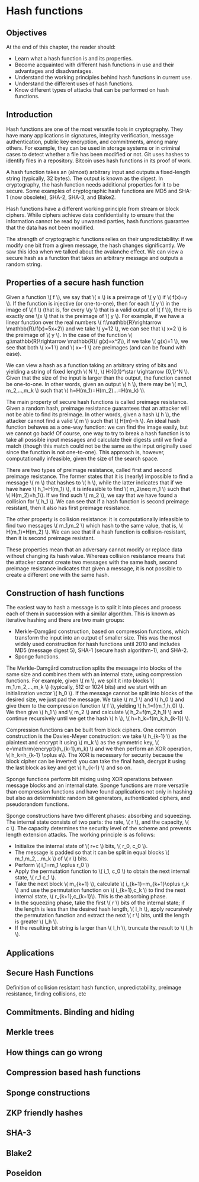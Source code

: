 # Hash functions

## Objectives

At the end of this chapter, the reader should:
* Learn what a hash function is and its properties.
* Become acquainted with different hash functions in use and their advantages and disadvantages.
* Understand the working principles behind hash functions in current use.
* Understand the different uses of hash functions.
* Know different types of attacks that can be performed on hash functions.

## Introduction

Hash functions are one of the most versatile tools in cryptography. They have many applications in signatures, integrity verification, message authentication, public key encryption, and commitments, among many others. For example, they can be used in storage systems or in criminal cases to detect whether a file has been modified or not. Git uses hashes to identify files in a repository. Bitcoin uses hash functions in its proof of work.

A hash function takes an (almost) arbitrary input and outputs a fixed-length string (typically, 32 bytes). The output is known as the digest. In cryptography, the hash function needs additional properties for it to be secure. Some examples of cryptographic hash functions are MD5 and SHA-1 (now obsolete), SHA-2, SHA-3, and Blake2.

Hash functions have a different working principle from stream or block ciphers. While ciphers achieve data confidentiality to ensure that the information cannot be read by unwanted parties, hash functions guarantee that the data has not been modified.

The strength of cryptographic functions relies on their unpredictability: if we modify one bit from a given message, the hash changes significantly. We saw this idea when we talked about the avalanche effect. We can view a secure hash as a function that takes an arbitrary message and outputs a random string.

## Properties of a secure hash function

Given a function \\( f \\), we say that \\( x \\) is a preimage of \\( y \\) if \\( f(x)=y \\). If the function is injective (or one-to-one), then for each \\( y \\) in the image of \\( f \\) (that is, for every \\(y \\) that is a valid output of \\( f \\)), there is exactly one \\(x \\) that is the preimage of \\( y \\). For example, if we have a linear function over the real numbers \\( f:\mathbb{R}\rightarrow \mathbb{R}/f(x)=5x+2\\) and we take \\( y=12 \\), we can see that \\( x=2 \\) is the preimage of \\( y \\). In the case of the function \\( g:\mathbb{R}\rightarrow \mathbb{R}/ g(x)=x^2\\), if we take \\( g(x)=1 \\), we see that both \\( x=1 \\) and \\( x=-1 \\) are preimages (and can be found with ease). 

We can view a hash as a function taking an arbitrary string of bits and yielding a string of fixed length \\( N \\), \\( H:\{0,1\}^\star \rightarrow \{0,1\}^N \\). Given that the size of the input is larger than the output, the function cannot be one-to-one. In other words, given an output \\( h \\), there may be \\( m_1, m_2,...,m_k \\) such that \\( h=H(m_1)=H(m_2)...=H(m_k) \\).

The main property of secure hash functions is called preimage resistance. Given a random hash, preimage resistance guarantees that an attacker will not be able to find its preimage. In other words, given a hash \\( h \\), the attacker cannot find a valid \\( m \\) such that \\( H(m)=h \\). An ideal hash function behaves as a one-way function: we can find the image easily, but we cannot go back! Of course, one way to try to break a hash function is to take all possible input messages and calculate their digests until we find a match (though this match could not be the same as the input originally used since the function is not one-to-one). This approach is, however, computationally infeasible, given the size of the search space.

There are two types of preimage resistance, called first and second preimage resistance. The former states that it is (nearly) impossible to find a message \\( m \\) that hashes to \\( h \\), while the latter indicates that if we have have \\( h_1=H(m_1) \\), it is infeasible to find \\( m_2\neq m_1 \\) such that \\( H(m_2)=h_1\\). If we find such \\( m_2 \\), we say that we have found a collision for \\( h_1 \\). We can see that if a hash function is second preimage resistant, then it also has first preimage resistance. 

The other property is collision resistance: it is computationally infeasible to find two messages \\( m_1,m_2 \\) which hash to the same value, that is, \\( H(m_1)=H(m_2) \\). We can see that if a hash function is collision-resistant, then it is second preimage resistant.

These properties mean that an adversary cannot modify or replace data without changing its hash value. Whereas collision resistance means that the attacker cannot create two messages with the same hash, second preimage resistance indicates that given a message, it is not possible to create a different one with the same hash.

## Construction of hash functions

The easiest way to hash a message is to split it into pieces and process each of them in succession with a similar algorithm. This is known as iterative hashing and there are two main groups:
* Merkle-Damgård construction, based on compression functions, which transform the input into an output of smaller size. This was the most widely used construction for hash functions until 2010 and includes MD5 (message digest 5), SHA-1 (secure hash algorithm-1), and SHA-2.
* Sponge functions.

The Merkle-Damgård construction splits the message into blocks of the same size and combines them with an internal state, using compression functions. For example, given \\( m \\), we split it into blocks \\( m_1,m_2,...,m_k \\) (typically, 512 or 1024 bits) and we start with an initialization vector \\( h_0 \\). If the message cannot be split into blocks of the desired size, we just pad the message. We take \\( m_1 \\) and \\( h_0 \\) and give them to the compression function \\( f \\), yielding \\( h_1=f(m_1,h_0) \\). We then give \\( h_1 \\) and \\( m_2 \\) and calculate \\( h_2=f(m_2,h_1) \\) and continue recursively until we get the hash \\( h \\), \\( h=h_k=f(m_k,h_{k-1}) \\).

Compression functions can be built from block ciphers. One common construction is the Davies-Meyer construction: we take \\( h_{k-1} \\) as the plaintext and encrypt it using \\( m_k \\) as the symmetric key, \\( e=\mathrm{encrypt}(h_{k-1},m_k) \\) and we then perform an XOR operation, \\( h_k=h_{k-1} \oplus e\\). The XOR is necessary for security because the block cipher can be inverted: you can take the final hash, decrypt it using the last block as key and get \\( h_{k-1} \\) and so on.

Sponge functions perform bit mixing using XOR operations between message blocks and an internal state. Sponge functions are more versatile than compression functions and have found applications not only in hashing but also as deterministic random bit generators, authenticated ciphers, and pseudorandom functions.

Sponge constructions have two different phases: absorbing and squeezing. The internal state consists of two parts: the rate, \\( r \\), and the capacity, \\( c \\). The capacity determines the security level of the scheme and prevents length extension attacks. The working principle is as follows:
* Initialize the internal state of \\( r+c \\) bits, \\( r_0, c_0 \\).
* The message is padded so that it can be split in equal blocks \\( m_1,m_2,...m_k \\) of \\( r \\) bits.
* Perform \\( i_1=m_1 \oplus r_0 \\)
* Apply the permutation function to \\( i_1, c_0 \\) to obtain the next internal state, \\( r_1 c_1 \\).
* Take the next block \\( m_{k+1} \\), calculate \\( i_{k+1}=m_{k+1}\oplus r_k \\) and use the permutation function on \\( i_{k+1},c_k \\) to find the next internal state, \\( r_{k+1},c_{k+1}\\). This is the absorbing phase.
* In the squeezing phase, take the first \\( r \\) bits of the internal state; if the length is less than the desired hash length, \\( l_h \\), apply recursively the permutation function and extract the next \\( r \\) bits, until the length is greater \\( l_h \\).
* If the resulting bit string is larger than \\( l_h \\), truncate the result to \\( l_h \\).


## Applications

## Secure Hash Functions
Definition of collision resistant hash function, unpredictability, preimage resistance, finding collisions, etc

## Commitments. Binding and hiding

## Merkle trees

## How things can go wrong

## Compression based hash functions

## Sponge constructions

## ZKP friendly hashes

## SHA-3

## Blake2

## Poseidon

